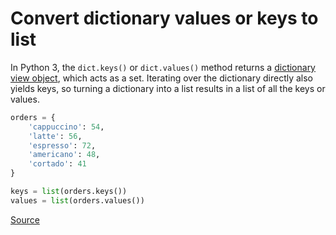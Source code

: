 # Convert dictionary values or keys to list

In Python 3, the `dict.keys()` or `dict.values()` method returns a [dictionary view object](http://docs.python.org/3/library/stdtypes.html#dictionary-view-objects), which acts as a set. Iterating over the dictionary directly also yields keys, so turning a dictionary into a list results in a list of all the keys or values.

```python
orders = {
	'cappuccino': 54,
	'latte': 56,
	'espresso': 72,
	'americano': 48,
	'cortado': 41
}

keys = list(orders.keys())
values = list(orders.values())
```
[Source](<https://stackoverflow.com/questions/18552001/accessing-dict-keys-element-by-index-in-python3> )